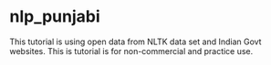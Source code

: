 # nlp_punjabi

This tutorial is using open data from NLTK data set and Indian Govt websites.
This is tutorial is for non-commercial and practice use.